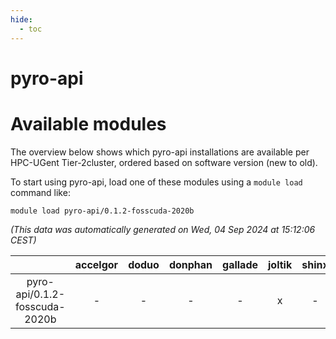 ```yaml
---
hide:
  - toc
---
```


pyro-api
========

# Available modules


The overview below shows which pyro-api installations are available per HPC-UGent Tier-2cluster, ordered based on software version (new to old).

To start using pyro-api, load one of these modules using a `module load` command like:

```shell
module load pyro-api/0.1.2-fosscuda-2020b
```

*(This data was automatically generated on Wed, 04 Sep 2024 at 15:12:06 CEST)*  

| |accelgor|doduo|donphan|gallade|joltik|shinx|skitty|
| :---: | :---: | :---: | :---: | :---: | :---: | :---: | :---: |
|pyro-api/0.1.2-fosscuda-2020b|-|-|-|-|x|-|-|
